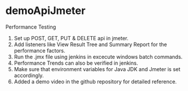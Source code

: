 # demoApiJmeter
Performance Testing
1. Set up POST, GET, PUT & DELETE api in jmeter.
2. Add listeners like View Result Tree and Summary Report for the performance factors.
3. Run the .jmx file using jenkins in excecute windows batch commands.
4. Performance Trends can also be verified in jenkins.
5. Make sure that environment variables for Java JDK and Jmeter is set accordingly.
6. Added a demo video in the github repository for detailed reference.
